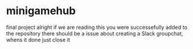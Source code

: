 # minigamehub
final project
alright if we are reading this you were successefully added to the repository
there should be a issue about creating a Slack groupchat, whens it done just close it
